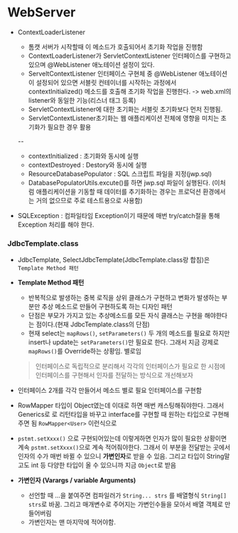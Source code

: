  WebServer
 ==
 - ContextLoaderListener
   - 톰캣 서버가 시작할때 이 메소드가 호출되어서 초기화 작업을 진행함
   - ContextLoaderListener가 ServletContextListener 인터페이스를 구현하고 있으며 @WebListener 애노테이션 설정이 있다.  
   - ServeltContextListener 인터페이스 구현체 중 @WebListener 애노테이션이 설정되어 있으면 서블릿 컨테이너를 시작하는 과정에서
    contextInitialized() 메소드를 호출해 초기화 작업을 진행한다. -> web.xml의 listener와 동일한 기능(리스너 태그 등록)
   - ServletContextListener에 대한 초기화는 서블릿 초기화보다 먼저 진행됨.
   - ServletContextListener초기화는 웹 애플리케이션 전체에 영향을 미치는 초기화가 필요한 경우 활용   
   
   
   -- 
   - contextInitialized : 초기화와 동시에 실행
   - contextDestroyed : Destory와 동시에 실행 
   - ResourceDatabasePopulator : SQL 스크립트 파일을 지정(jwp.sql)
   - DatabasePopulatorUtils.excute()를 하면 jwp.sql 파일이 실행된다. (이처럼 애플리케이션을 기동할 때 데이터를 추기화하는 경우는 프로덕션 환경에서는 거의 없으므로 주로 테스트용으로 사용함)
 
 - SQLException : 컴파일타임 Exception이기 때문에 매번 try/catch절을 통해 Exception 처리를 해야 한다.
 
 ### JdbcTemplate.class
 - JdbcTemplate, SelectJdbcTemplate(JdbcTemplate.class랑 합침)은 `Template Method 패턴` 
 - **Template Method 패턴** 
   - 반복적으로 발생하는 중복 로직을 상위 클래스가 구현하고 변화가 발생하는 부분만 추상 메소드로 만들어 구현하도록 하는 디자인 패턴
   - 단점은 부모가 가지고 있는 추상메소드를 모든 자식 클래스는 구현을 해야한다는 점이다.(현재 JdbcTemplate.class의 단점)
   - 현재 select는 `mapRows()`, `setParameters()` 두 개의 메소드를 필요로 하지만 insert나 update는 `setParameters()`만 필요로 한다. 그래서 지금 강제로 `mapRows()`를 Override하는 상황임. 별로임
   
   > 인터페이스로 독립적으로 분리해서 각각의 인터페이스가 필요로 한 시점에 인터페이스를 구현해서 인자를 전달하는 방식으로 개선해보자  
  
 - 인터페이스 2개를 각각 만들어서 메소드 별로 필요 인터페이스를 구현함
 
 - RowMapper 타입이 Object였는데 이대로 하면 매번 캐스팅해줘야한다. 그래서 Generics로 <T>로 리턴타입을 바꾸고 interface를 구현할 때 원하는 타입으로 구현해주면 됨 `RowMapper<User>` 이런식으로
 
 - `pstmt.setXxxx()` 으로 구현되어있는데 이렇게하면 인자가 많이 필요한 상황이면 계속 `pstmt.setXxxx()`으로 계속 적어줘야한다. 그래서 이 부분을 전달받는 곳에서 인자의 수가 매번 바뀔 수 있으니 **가변인자**로 받을 수 있음. 그리고 타입이 String말고도 int 등 다양한 타입이 올 수 있으니까 지금 `Object`로 받음
 - **가변인자 (Varargs / variable Arguments)**  
   - 선언할 때 ...을 붙여주면 컴파일러가 `String... strs` 를 배열형식 `String[] strs`로 바꿈. 그리고 매개변수로 주어지는 가변인수들을 모아서 배열 객체로 만들어버림
   - 가변인자는 맨 마지막에 적어야함.
      
   
   
 
 
  
 
    
